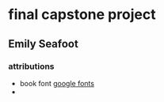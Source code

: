 # final capstone project
## Emily Seafoot

### attributions
- book font [google fonts](https://fonts.google.com/specimen/Inknut+Antiqua)
-